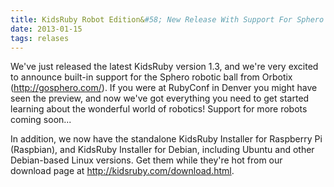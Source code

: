 ```yaml
---
title: KidsRuby Robot Edition&#58; New Release With Support For Sphero Robots, Ubuntu, and Raspberry Pi
date: 2013-01-15
tags: relases
---
```


<p class="article">
	We've just released the latest KidsRuby version 1.3, and we're very excited to announce built-in support for the Sphero robotic ball from Orbotix (<a href="http://gosphero.com/" target="blank">http://gosphero.com/</a>). If you were at RubyConf in Denver you might have seen the preview, and now we've got everything you need to get started learning about the wonderful world of robotics! Support for more robots coming soon...
</p>

<p class="article">
	In addition, we now have the standalone KidsRuby Installer for Raspberry Pi (Raspbian), and KidsRuby Installer for Debian, including Ubuntu and other Debian-based Linux versions. Get them while they're hot from our download page at <a href="http://kidsruby.com/download.html">http://kidsruby.com/download.html</a>.
</p>
